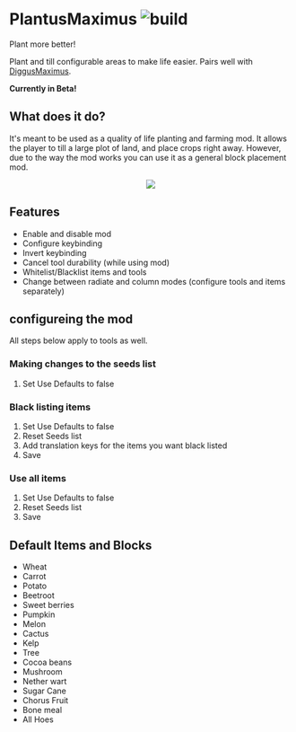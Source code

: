 # PlantusMaximus ![build](https://github.com/sognefej/PlantusMaximus/workflows/build/badge.svg)
Plant more better!

Plant and till configurable areas to make life easier. Pairs well with [DiggusMaximus](https://www.curseforge.com/minecraft/mc-mods/diggus-maximus).

**Currently in Beta!**

## What does it do? 
It's meant to be used as a quality of life planting and farming mod. It allows the player to till a large plot of land, and place crops right away. 
However, due to the way the mod works you can use it as a general block placement mod. 


<p align="center">
  <img src="https://github.com/sognefej/PlantusMaximus/blob/master/media/demo.gif?raw=true" />
</p>



## Features
- Enable and disable mod
- Configure keybinding
- Invert keybinding
- Cancel tool durability (while using mod)
- Whitelist/Blacklist items and tools
- Change between radiate and column modes (configure tools and items separately) 

## configureing the mod
All steps below apply to tools as well. 

### Making changes to the seeds list
1. Set Use Defaults to false

### Black listing items 
1. Set Use Defaults to false
1. Reset Seeds list
1. Add translation keys for the items you want black listed
1. Save 

### Use all items
1. Set Use Defaults to false
1. Reset Seeds list
1. Save 

## Default Items and Blocks
- Wheat
- Carrot
- Potato
- Beetroot
- Sweet berries
- Pumpkin 
- Melon
- Cactus 
- Kelp 
- Tree
- Cocoa beans
- Mushroom
- Nether wart
- Sugar Cane 
- Chorus Fruit 
- Bone meal
- All Hoes
